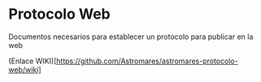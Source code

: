 # Protocolo Web
Documentos necesarios para establecer un protocolo para publicar en la web

(Enlace WIKI)[https://github.com/Astromares/astromares-protocolo-web/wiki]
